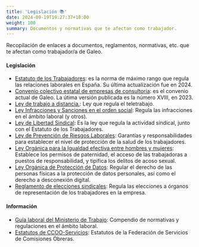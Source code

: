 ```yaml
---
title: 'Legislación 📚'
date: 2024-09-19T19:27:37+10:00
weight: 100
summary: Documentos y normativas que te afectan como trabajador.
---
```


Recopilación de enlaces a documentos, reglamentos, normativas, etc. que te afectan como trabajador/a de Galeo.

#### Legislación

- [Estatuto de los Trabajadores](https://www.boe.es/biblioteca_juridica/abrir_pdf.php?id=PUB-DT-2024-139): es la norma de máximo rango que regula las relaciones laborales en España. Su última actualización fue en 2024.
- [Convenio colectivo estatal de empresas de consultoría](https://www.boe.es/eli/es/res/2023/07/13/(5)): es el convenio actual de Galeo. La útima versión publicada es la número XVIII, en 2023.
- [Ley de trabajo a distancia.](https://www.boe.es/eli/es/l/2021/07/09/10): Ley que regula el teletrabajo.
- [Ley Infracciones y Sanciones en el orden social](https://www.boe.es/eli/es/rdlg/2000/08/04/5/con): Regula las infracciones en el ámbito laboral (y otros).
- [Ley de Libertad Sindical](https://www.boe.es/eli/es/lo/1985/08/02/11/con): Es la ley que regula la actividad sindical, junto con el Estatuto de los Trabajadores.
- [Ley de Prevención de Riesgos Laborales](https://www.boe.es/eli/es/l/1995/11/08/31/con): Garantías y responsabilidades para establecer el nivel de protección de la salud de los trabajadores.
- [Ley Orgánica para la Igualdad efectiva entre hombres y mujeres](https://www.boe.es/eli/es/lo/2007/03/22/3/con): Establece los permisos de paternidad, el acceso de las trabajadoras a puestos de responsabilidad, y tipifica los delitos de acoso sexual.
- [Ley Orgánica de Protección de Datos](https://www.boe.es/eli/es/lo/2018/12/05/3/con): Regular el derecho de las personas físicas a la protección de datos personales, así como el derecho a desconexión digital.
- [Reglamento de elecciones sindicales](https://www.boe.es/eli/es/rd/1994/09/09/1844/con): Regula las elecciones a órganos de representación de los trabajadores en la empresa.

#### Información

- [Guía laboral del Ministerio de Trabajo](https://www.mites.gob.es/es/Guia/pdfs/Guia_Laboral_2024.pdf): Compendio de normativas y regulaciones en el ámbito laboral.
- [Estatutos de CCOO-Servicios](https://www.ccoo-servicios.es/archivos/estatutos.pdf): Estatutos de la Federación de Servicios de Comisiones Obreras.

<!--more-->
